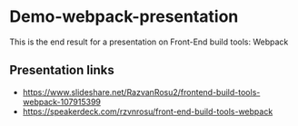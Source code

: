 # Demo-webpack-presentation
  This is the end result for a presentation on Front-End build tools: Webpack

## Presentation links
* https://www.slideshare.net/RazvanRosu2/frontend-build-tools-webpack-107915399
* https://speakerdeck.com/rzvnrosu/front-end-build-tools-webpack
